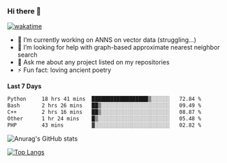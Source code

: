 ### Hi there 👋

[![wakatime](https://wakatime.com/badge/user/8906da98-c623-4aff-ac00-99cb42e09b38.svg)](https://wakatime.com/@8906da98-c623-4aff-ac00-99cb42e09b38)

- 🔭 I’m currently working on ANNS on vector data (struggling...)
- 🤔 I’m looking for help with graph-based approximate nearest neighbor search
- 💬 Ask me about any project listed on my repositories
- ⚡ Fun fact: loving ancient poetry


**Last 7 Days**
<!--START_SECTION:waka-->

```txt
Python     18 hrs 41 mins  ██████████████████▒░░░░░░   72.84 %
Bash       2 hrs 26 mins   ██▒░░░░░░░░░░░░░░░░░░░░░░   09.49 %
C++        2 hrs 16 mins   ██▒░░░░░░░░░░░░░░░░░░░░░░   08.87 %
Other      1 hr 24 mins    █▒░░░░░░░░░░░░░░░░░░░░░░░   05.48 %
PHP        43 mins         ▓░░░░░░░░░░░░░░░░░░░░░░░░   02.82 %
```

<!--END_SECTION:waka-->

![Anurag's GitHub stats](https://github-readme-stats.vercel.app/api?username=matchyc&count_private=true&show_icons=true&theme=vue)

[![Top Langs](https://github-readme-stats.vercel.app/api/top-langs/?username=matchyc&langs_count=4&&hide=perl,raku,html,javascript,shell,roff,prolog)](https://github.com/anuraghazra/github-readme-stats)
